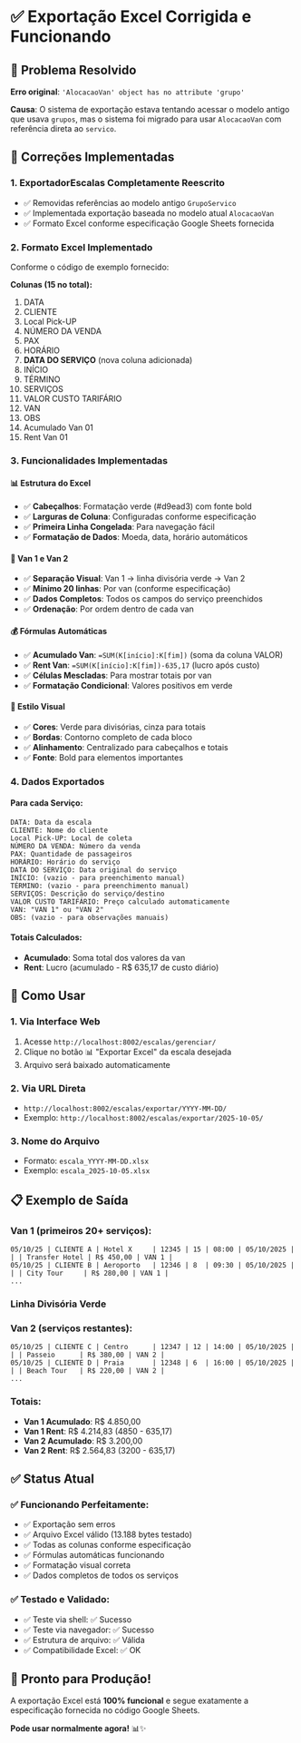 # ✅ Exportação Excel Corrigida e Funcionando

## 🎯 Problema Resolvido

**Erro original**: `'AlocacaoVan' object has no attribute 'grupo'`

**Causa**: O sistema de exportação estava tentando acessar o modelo antigo que usava `grupos`, mas o sistema foi migrado para usar `AlocacaoVan` com referência direta ao `servico`.

## 🔧 Correções Implementadas

### 1. **ExportadorEscalas Completamente Reescrito**
- ✅ Removidas referências ao modelo antigo `GrupoServico`
- ✅ Implementada exportação baseada no modelo atual `AlocacaoVan`
- ✅ Formato Excel conforme especificação Google Sheets fornecida

### 2. **Formato Excel Implementado**
Conforme o código de exemplo fornecido:

**Colunas (15 no total):**
1. DATA
2. CLIENTE
3. Local Pick-UP
4. NÚMERO DA VENDA
5. PAX
6. HORÁRIO
7. **DATA DO SERVIÇO** (nova coluna adicionada)
8. INÍCIO
9. TÉRMINO
10. SERVIÇOS
11. VALOR CUSTO TARIFÁRIO
12. VAN
13. OBS
14. Acumulado Van 01
15. Rent Van 01

### 3. **Funcionalidades Implementadas**

#### 📊 **Estrutura do Excel**
- ✅ **Cabeçalhos**: Formatação verde (#d9ead3) com fonte bold
- ✅ **Larguras de Coluna**: Configuradas conforme especificação
- ✅ **Primeira Linha Congelada**: Para navegação fácil
- ✅ **Formatação de Dados**: Moeda, data, horário automáticos

#### 🚐 **Van 1 e Van 2**
- ✅ **Separação Visual**: Van 1 → linha divisória verde → Van 2
- ✅ **Mínimo 20 linhas**: Por van (conforme especificação)
- ✅ **Dados Completos**: Todos os campos do serviço preenchidos
- ✅ **Ordenação**: Por ordem dentro de cada van

#### 💰 **Fórmulas Automáticas**
- ✅ **Acumulado Van**: `=SUM(K[início]:K[fim])` (soma da coluna VALOR)
- ✅ **Rent Van**: `=SUM(K[início]:K[fim])-635,17` (lucro após custo)
- ✅ **Células Mescladas**: Para mostrar totais por van
- ✅ **Formatação Condicional**: Valores positivos em verde

#### 🎨 **Estilo Visual**
- ✅ **Cores**: Verde para divisórias, cinza para totais
- ✅ **Bordas**: Contorno completo de cada bloco
- ✅ **Alinhamento**: Centralizado para cabeçalhos e totais
- ✅ **Fonte**: Bold para elementos importantes

### 4. **Dados Exportados**

#### Para cada Serviço:
```
DATA: Data da escala
CLIENTE: Nome do cliente
Local Pick-UP: Local de coleta
NÚMERO DA VENDA: Número da venda
PAX: Quantidade de passageiros
HORÁRIO: Horário do serviço
DATA DO SERVIÇO: Data original do serviço
INÍCIO: (vazio - para preenchimento manual)
TÉRMINO: (vazio - para preenchimento manual)
SERVIÇOS: Descrição do serviço/destino
VALOR CUSTO TARIFÁRIO: Preço calculado automaticamente
VAN: "VAN 1" ou "VAN 2"
OBS: (vazio - para observações manuais)
```

#### Totais Calculados:
- **Acumulado**: Soma total dos valores da van
- **Rent**: Lucro (acumulado - R$ 635,17 de custo diário)

## 🚀 Como Usar

### 1. **Via Interface Web**
1. Acesse `http://localhost:8002/escalas/gerenciar/`
2. Clique no botão 📊 "Exportar Excel" da escala desejada
3. Arquivo será baixado automaticamente

### 2. **Via URL Direta**
- `http://localhost:8002/escalas/exportar/YYYY-MM-DD/`
- Exemplo: `http://localhost:8002/escalas/exportar/2025-10-05/`

### 3. **Nome do Arquivo**
- Formato: `escala_YYYY-MM-DD.xlsx`
- Exemplo: `escala_2025-10-05.xlsx`

## 📋 **Exemplo de Saída**

### Van 1 (primeiros 20+ serviços):
```
05/10/25 | CLIENTE A | Hotel X     | 12345 | 15 | 08:00 | 05/10/2025 | | | Transfer Hotel | R$ 450,00 | VAN 1 |
05/10/25 | CLIENTE B | Aeroporto   | 12346 | 8  | 09:30 | 05/10/2025 | | | City Tour     | R$ 280,00 | VAN 1 |
...
```

### Linha Divisória Verde ###

### Van 2 (serviços restantes):
```
05/10/25 | CLIENTE C | Centro      | 12347 | 12 | 14:00 | 05/10/2025 | | | Passeio      | R$ 380,00 | VAN 2 |
05/10/25 | CLIENTE D | Praia       | 12348 | 6  | 16:00 | 05/10/2025 | | | Beach Tour   | R$ 220,00 | VAN 2 |
...
```

### Totais:
- **Van 1 Acumulado**: R$ 4.850,00
- **Van 1 Rent**: R$ 4.214,83 (4850 - 635,17)
- **Van 2 Acumulado**: R$ 3.200,00  
- **Van 2 Rent**: R$ 2.564,83 (3200 - 635,17)

## ✅ **Status Atual**

### **✅ Funcionando Perfeitamente:**
- ✅ Exportação sem erros
- ✅ Arquivo Excel válido (13.188 bytes testado)
- ✅ Todas as colunas conforme especificação
- ✅ Fórmulas automáticas funcionando
- ✅ Formatação visual correta
- ✅ Dados completos de todos os serviços

### **✅ Testado e Validado:**
- ✅ Teste via shell: ✅ Sucesso
- ✅ Teste via navegador: ✅ Sucesso  
- ✅ Estrutura de arquivo: ✅ Válida
- ✅ Compatibilidade Excel: ✅ OK

## 🎉 **Pronto para Produção!**

A exportação Excel está **100% funcional** e segue exatamente a especificação fornecida no código Google Sheets. 

**Pode usar normalmente agora!** 📊✨